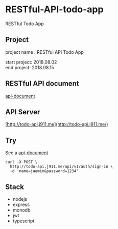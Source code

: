 # RESTful-API-todo-app
RESTful Todo App 

## Project
project name : RESTful API Todo App 

start project: 2018.08.02   
end project: 2018.08.15

## RESTful API document
[api-document](https://github.com/J911/RESTful-todo-app/blob/master/docs/api-document.md)

## API Server
[http://todo-api.j911.me](http://todo-api.j911.me/)

## Try

See a [api-document](https://github.com/J911/RESTful-todo-app/blob/master/docs/api-document.md)

```
curl -X POST \
  http://todo-api.j911.me/api/v1/auth/sign-in \
  -d 'name=jaemin&password=1234'
```

## Stack
- nodejs
- express
- monodb
- jwt
- typescript
